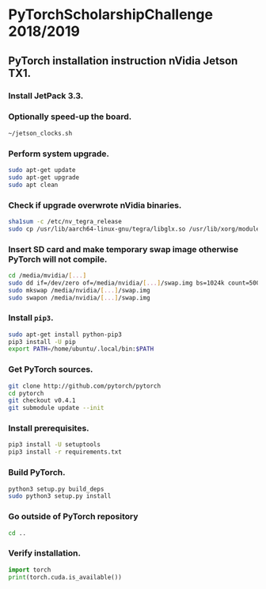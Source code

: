 # PyTorchScholarshipChallenge 2018/2019

## PyTorch installation instruction nVidia Jetson TX1.

### Install JetPack 3.3.

### Optionally speed-up the board.
```bash
~/jetson_clocks.sh
```

### Perform system upgrade.
```bash
sudo apt-get update
sudo apt-get upgrade
sudo apt clean
```

### Check if upgrade overwrote nVidia binaries.
```bash
sha1sum -c /etc/nv_tegra_release
sudo cp /usr/lib/aarch64-linux-gnu/tegra/libglx.so /usr/lib/xorg/modules/extensions/
```

### Insert SD card and make temporary swap image otherwise PyTorch will not compile.
```bash
cd /media/mvidia/[...]
sudo dd if=/dev/zero of=/media/nvidia/[...]/swap.img bs=1024k count=5000
sudo mkswap /media/nvidia/[...]/swap.img
sudo swapon /media/nvidia/[...]/swap.img
```

### Install `pip3`.
```bash
sudo apt-get install python-pip3
pip3 install -U pip
export PATH=/home/ubuntu/.local/bin:$PATH
```

### Get __PyTorch__ sources.
```bash
git clone http://github.com/pytorch/pytorch
cd pytorch
git checkout v0.4.1
git submodule update --init
```

### Install prerequisites.
```bash
pip3 install -U setuptools
pip3 install -r requirements.txt
```

### Build PyTorch.
```bash
python3 setup.py build_deps
sudo python3 setup.py install
```

### Go outside of PyTorch repository
```bash
cd ..
```

### Verify installation.
```python
import torch
print(torch.cuda.is_available())
```
